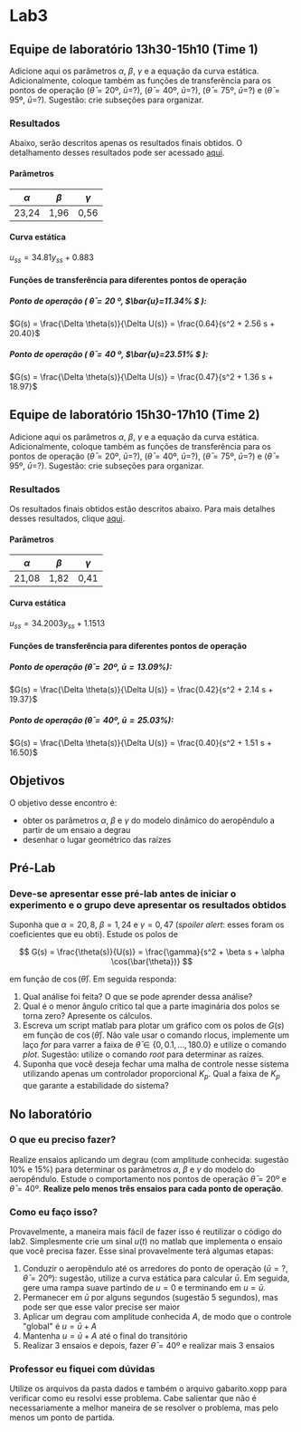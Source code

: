 # Lab3

## Equipe de laboratório 13h30-15h10 (Time 1)

Adicione aqui os parâmetros $\alpha$, $\beta$, $\gamma$ e a equação da curva estática. Adicionalmente, coloque também as funções de transferência para os pontos de operação ($\bar{\theta}=20$º, $\bar{u}=$?), ($\bar{\theta}=40$º, $\bar{u}=$?), ($\bar{\theta}=75$º, $\bar{u}=$?) e ($\bar{\theta}=95$º, $\bar{u}=$?). Sugestão: crie subseções para organizar.

### Resultados

Abaixo, serão descritos apenas os resultados finais obtidos. O detalhamento desses resultados pode ser acessado [aqui](../resultados/time-1/lab-3/README.md).

#### Parâmetros

| $\alpha$ | $\beta$ | $\gamma$ |
|:-------:|:-------:|:-------:|
| 23,24 | 1,96 | 0,56 |
#### Curva estática

$u_{ss} = 34.81 y_{ss} + 0.883$

#### Funções de transferência para diferentes pontos de operação

##### Ponto de operação ( $\bar{\theta}=20$ º, $\bar{u}=11.34\% $ ):

$G(s) = \frac{\Delta \theta(s)}{\Delta U(s)} = \frac{0.64}{s^2 + 2.56 s + 20.40}$


##### Ponto de operação ( $\bar{\theta}=40$ º, $\bar{u}=23.51\% $ ):

$G(s) = \frac{\Delta \theta(s)}{\Delta U(s)} = \frac{0.47}{s^2 + 1.36 s + 18.97}$

## Equipe de laboratório 15h30-17h10 (Time 2)

Adicione aqui os parâmetros $\alpha$, $\beta$, $\gamma$ e a equação da curva estática. Adicionalmente, coloque também as funções de transferência para os pontos de operação ($\bar{\theta}=20$º, $\bar{u}=$?), ($\bar{\theta}=40$º, $\bar{u}=$?), ($\bar{\theta}=75$º, $\bar{u}=$?) e ($\bar{\theta}=95$º, $\bar{u}=$?). Sugestão: crie subseções para organizar.

### Resultados

Os resultados finais obtidos estão descritos abaixo. Para mais detalhes desses resultados, clique [aqui](../resultados/time-2/lab-3/README.md).

#### Parâmetros

| $\alpha$ | $\beta$ | $\gamma$ |
|:-------:|:-------:|:-------:|
| 21,08 | 1,82 | 0,41 |
#### Curva estática

$u_{ss} = 34.2003 y_{ss} + 1.1513$

#### Funções de transferência para diferentes pontos de operação

##### Ponto de operação ($\bar{\theta}=20$º, $\bar{u}=13.09\%$):

$G(s) = \frac{\Delta \theta(s)}{\Delta U(s)} = \frac{0.42}{s^2 + 2.14 s + 19.37}$


##### Ponto de operação ($\bar{\theta}=40$º, $\bar{u}=25.03\%$):

$G(s) = \frac{\Delta \theta(s)}{\Delta U(s)} = \frac{0.40}{s^2 + 1.51 s + 16.50}$

## Objetivos

O objetivo desse encontro é:

- obter os parâmetros $\alpha$, $\beta$ e $\gamma$ do modelo dinâmico do aeropêndulo a partir de um ensaio a degrau
- desenhar o lugar geométrico das raízes

## Pré-Lab

### Deve-se apresentar esse pré-lab antes de iniciar o experimento e o grupo deve apresentar os resultados obtidos

Suponha que $\alpha = 20,8$, $\beta = 1,24$ e $\gamma = 0,47$ (*spoiler alert*: esses foram os coeficientes que eu obti). Estude os polos de

$$ G(s) = \frac{\theta(s)}{U(s)} = \frac{\gamma}{s^2 + \beta s + \alpha \cos(\bar{\theta})} $$

em função de $\cos(\bar{\theta})$. Em seguida responda:

1. Qual análise foi feita? O que se pode aprender dessa análise?
2. Qual é o menor ângulo crítico tal que a parte imaginária dos polos se torna zero? Apresente os cálculos.
3. Escreva um script matlab para plotar um gráfico com os polos de $G(s)$ em função de $\cos(\bar{\theta})$. Não vale usar o comando rlocus, implemente um laço *for* para varrer a faixa de $\bar{\theta} \in \{0, 0.1, ..., 180.0\}$ e utilize o comando *plot*. Sugestão: utilize o comando *root* para determinar as raízes.
4. Suponha que você deseja fechar uma malha de controle nesse sistema utilizando apenas um controlador proporcional $K_p$. Qual a faixa de $K_p$ que garante a estabilidade do sistema?

## No laboratório

### O que eu preciso fazer?

Realize ensaios aplicando um degrau (com amplitude conhecida: sugestão 10% e 15%) para determinar os parâmetros $\alpha$, $\beta$ e $\gamma$ do modelo do aeropêndulo. Estude o comportamento nos pontos de operação $\bar{\theta} = 20$º e $\bar{\theta} = 40$º. **Realize pelo menos três ensaios para cada ponto de operação**.

### Como eu faço isso?

Provavelmente, a maneira mais fácil de fazer isso é reutilizar o código do lab2. Simplesmente crie um sinal $u(t)$ no matlab que implementa o ensaio que você precisa fazer. Esse sinal provavelmente terá algumas etapas:

1. Conduzir o aeropêndulo até os arredores do ponto de operação ($\bar{u} = ?$, $\bar{\theta} = 20$º): sugestão, utilize a curva estática para calcular $\bar{u}$. Em seguida, gere uma rampa suave partindo de $u = 0$ e terminando em $u = \bar{u}$.
2. Permanecer em $\bar{u}$ por alguns segundos (sugestão 5 segundos), mas pode ser que esse valor precise ser maior
3. Aplicar um degrau com amplitude conhecida $A$, de modo que o controle "global" é $u = \bar{u} + A$
4. Mantenha $u = \bar{u} + A$ até o final do transitório
5. Realizar 3 ensaios e depois, fazer $\bar{\theta} = 40$º e realizar mais 3 ensaios

### Professor eu fiquei com dúvidas

Utilize os arquivos da pasta dados e também o arquivo gabarito.xopp para verificar como eu resolvi esse problema. Cabe salientar que não é necessariamente a melhor maneira de se resolver o problema, mas pelo menos um ponto de partida.
